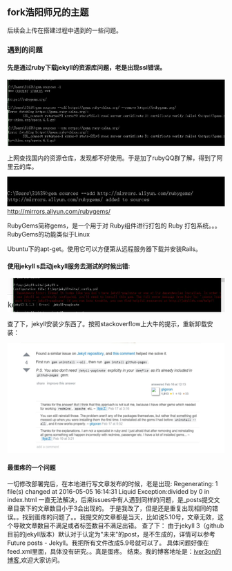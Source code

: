 ## fork浩阳师兄的主题

后续会上传在搭建过程中遇到的一些问题。

### 遇到的问题
#### 先是通过ruby下载jekyll的资源库问题，老是出现ssl错误。
![资源](https://raw.githubusercontent.com/iver3on/blogPic/master/QQ%E6%88%AA%E5%9B%BE20160509195427.jpg)

上网查找国内的资源仓库，发现都不好使用。于是加了rubyQQ群了解，得到了阿里云的库。

![aliyun](https://raw.githubusercontent.com/iver3on/blogPic/master/QQ%E6%88%AA%E5%9B%BE20160509195445.jpg)
http://mirrors.aliyun.com/rubygems/ 

RubyGems简称gems，是一个用于对 Ruby组件进行打包的 Ruby 打包系统。。。RubyGems的功能类似于Linux

Ubuntu下的apt-get。使用它可以方便第从远程服务器下载并安装Rails。

#### 使用jekyll s启动jekyll服务去测试的时候出错:

![x](https://raw.githubusercontent.com/iver3on/blogPic/master/QQ%E6%88%AA%E5%9B%BE20160509194043.jpg)

查了下，jekyll安装少东西了。按照stackoverflow上大牛的提示，重新卸载安装：

![y](https://raw.githubusercontent.com/iver3on/blogPic/master/QQ%E6%88%AA%E5%9B%BE20160509195401.jpg)

#### 最蛋疼的一个问题
一切修改部署完后，在本地进行写文章发布的时候，老是出现:
Regenerating: 1 file(s) changed at 2016-05-05 16:14:31 Liquid Exception:divided by 0 in index.html 
一直无法解决，后来issues中有人遇到同样的问题，是_posts提交文章目录下的文章数目小于3会出现的。
于是我改了，但是还是重复出现相同的错误。。找到蛋疼的问题了。。我提交的文章都是当天，比如说5.10号，文章无效，这个导致文章数目不满足或者标签数目不满足出错。
查了下：
由于jekyll 3（github目前的jekyll版本）默认对于认定为"未来"的post，是不生成的，详情可以参考Future posts - Jekyll。我把所有文件改成5.9号就可以了。
具体问题好像在feed.xml里面，具体没有研究。。真是蛋疼。
结束。我的博客地址是：[iver3on的博客](http://www.zhangwenbo.net),欢迎大家访问。

